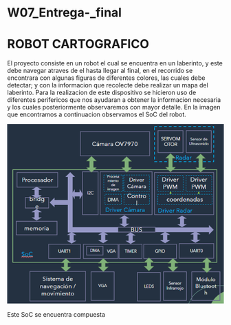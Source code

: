 # W07_Entrega-_final

# ROBOT CARTOGRAFICO 

El proyecto consiste en un robot el cual se encuentra en un laberinto, y este debe navegar atraves de el hasta llegar al final, en el recorrido se encontrara con algunas figuras de diferentes colores, las cuales debe detectar; y con la informacion que recolecte debe realizar un mapa del laberinto. Para la realizacion de este dispositivo se hicieron uso de diferentes perifericos que nos ayudaran a obtener la informacion necesaria y los cuales posteriormente observaremos con mayor detalle. En la imagen que encontramos a continuacion observamos el SoC del robot. 


<p align="center">
  
![Screenshot](ProyectoFinal.png) 

</p>

Este SoC se encuentra compuesta 
